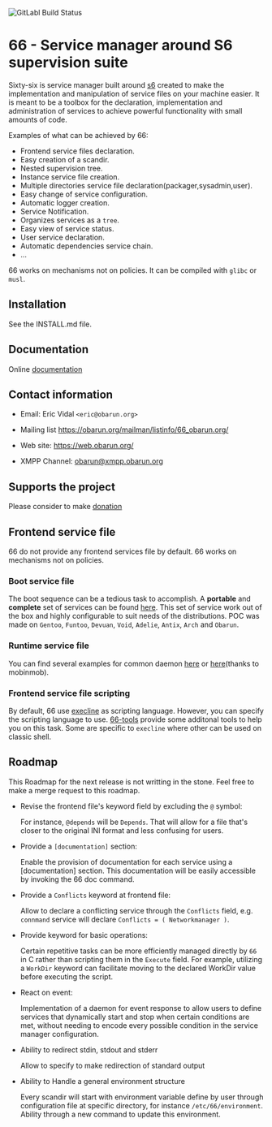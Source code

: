 ![GitLabl Build Status](https://git.obarun.org/Obarun/66/badges/master/pipeline.svg)

66 - Service manager around S6 supervision suite
===

Sixty-six is service manager built around [s6](http://skarnet.org/software/s6) created to make the implementation and manipulation of service files on your machine easier.
It is meant to be a toolbox for the declaration, implementation and administration of services to achieve powerful functionality with small amounts of code.

Examples of what can be achieved by 66:
* Frontend service files declaration.
* Easy creation of a scandir.
* Nested supervision tree.
* Instance service file creation.
* Multiple directories service file declaration(packager,sysadmin,user).
* Easy change of service configuration.
* Automatic logger creation.
* Service Notification.
* Organizes services as a `tree`.
* Easy view of service status.
* User service declaration.
* Automatic dependencies service chain.
* ...

66 works on mechanisms not on policies. It can be compiled with `glibc` or `musl`.

Installation
------------

See the INSTALL.md file.

Documentation
-------------

Online [documentation](https://web.obarun.org/software/66/)

Contact information
-------------------

* Email:
  Eric Vidal `<eric@obarun.org>`

* Mailing list
  https://obarun.org/mailman/listinfo/66_obarun.org/

* Web site:
  https://web.obarun.org/

* XMPP Channel:
  obarun@xmpp.obarun.org


Supports the project
---------------------

Please consider to make [donation](https://web.obarun.org/index.php?id=18)

Frontend service file
---------------------

66 do not provide any frontend services file by default. 66 works on mechanisms not on policies.

### Boot service file

The boot sequence can be a tedious task to accomplish. A **portable** and **complete** set of services can be found [here](https://git.obarun.org/obmods/boot-66serv).
This set of service work out of the box and highly configurable to suit needs of the distributions.
POC was made on `Gentoo`, `Funtoo`, `Devuan`, `Void`, `Adelie`, `Antix`, `Arch` and `Obarun`.

### Runtime service file

You can find several examples for common daemon [here](https://git.obarun.org/pkg/observice) or [here](https://github.com/mobinmob/void-66-services)(thanks to mobinmob).

### Frontend service file scripting

By default, 66 use [execline](http://skarnet.org/software/execline) as scripting language. However, you can specify the scripting language to use.
[66-tools](https://git.obarun.org/obarun/66-tools) provide some additonal tools to help you on this task.
Some are specific to `execline` where other can be used on classic shell.

Roadmap
-------

This Roadmap for the next release is not writting in the stone. Feel free to make a merge request to this roadmap.

- Revise the frontend file's keyword field by excluding the `@` symbol:

  For instance, `@depends` will be `Depends`. That will allow for a file that's closer to the original INI format and less confusing for users.

- Provide a `[documentation]` section:

  Enable the provision of documentation for each service using a [documentation] section. This documentation will be easily accessible by invoking the 66 doc command.

- Provide a `Conflicts` keyword at frontend file:

  Allow to declare a conflicting service through the `Conflicts` field, e.g. `connmand` service will declare `Conflicts = ( Networkmanager )`.

- Provide keyword for basic operations:

  Certain repetitive tasks can be more efficiently managed directly by `66` in C rather than scripting them in the `Execute` field. For example, utilizing a `WorkDir` keyword can facilitate moving to the declared WorkDir value before executing the script.

- React on event:

  Implementation of a daemon for event response to allow users to define services that dynamically start and stop when certain conditions are met, without needing to encode every possible condition in the service manager configuration.

- Ability to redirect stdin, stdout and stderr

  Allow to specify to make redirection of standard output

- Ability to Handle a general environment structure

  Every scandir will start with environment variable define by user through configuration file at specific directory, for instance `/etc/66/environment`.
  Ability through a new command to update this environment.